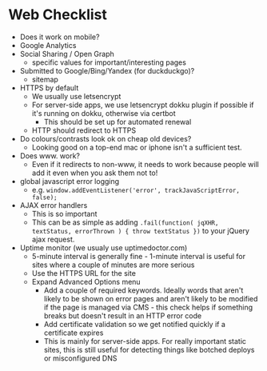 # Web Checklist

- Does it work on mobile?
- Google Analytics
- Social Sharing / Open Graph
  - specific values for important/interesting pages
- Submitted to Google/Bing/Yandex (for duckduckgo)?
  - sitemap
- HTTPS by default
  - We usually use letsencrypt
  - For server-side apps, we use letsencrypt dokku plugin if possible if it's running on dokku, otherwise via certbot
    - This should be set up for automated renewal
  - HTTP should redirect to HTTPS
- Do colours/contrasts look ok on cheap old devices?
  - Looking good on a top-end mac or iphone isn't a sufficient test.
- Does www. work?
  - Even if it redirects to non-www, it needs to work because people will add it even when you ask them not to!
- global javascript error logging
  - e.g. `window.addEventListener('error', trackJavaScriptError, false);`
- AJAX error handlers
  - This is so important
  - This can be as simple as adding `.fail(function( jqXHR, textStatus, errorThrown ) { throw textStatus })` to your jQuery ajax request.
- Uptime monitor (we usualy use uptimedoctor.com)
  - 5-minute interval is generally fine - 1-minute interval is useful for sites where a couple of minutes are more serious
  - Use the HTTPS URL for the site
  - Expand Advanced Options menu
    - Add a couple of required keywords. Ideally words that aren't likely to be shown on error pages and aren't likely to be modified if the page is managed via CMS - this check helps if something breaks but doesn't result in an HTTP error code
    - Add certificate validation so we get notified quickly if a certificate expires
    - This is mainly for server-side apps. For really important static sites, this is still useful for detecting things like botched deploys or misconfigured DNS
